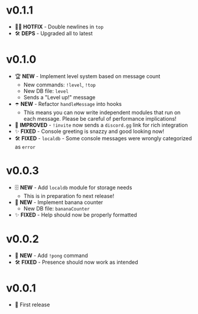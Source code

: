# v0.1.1
- 👨‍🚒 **HOTFIX** - Double newlines in `top`
- 🛠️ **DEPS** - Upgraded all to latest

# v0.1.0
- 🏆 **NEW** - Implement level system based on message count
  - New commands: `!level`, `!top`
  - New DB file: `level`
  - Sends a "Level up!" message
- ☂️ **NEW** - Refactor `handleMessage` into hooks
  - This means you can now write independent modules that run on each message. Please be careful of performance implications!
- 🔗 **IMPROVED** - `!invite` now sends a `discord.gg` link for rich integration
- ✨ **FIXED** - Console greeting is snazzy and good looking now!
- 🛠️ **FIXED** - `localdb` - Some console messages were wrongly categorized as `error`

# v0.0.3
- 🗄️ **NEW** - Add `localdb` module for storage needs
  - This is in preparation fo next release!
- 🍌 **NEW** - Implement banana counter
  - New DB file: `bananaCounter`
- ✨ **FIXED** - Help should now be properly formatted

# v0.0.2
- 🏓 **NEW** - Add `!pong` command
- 🛠️ **FIXED** - Presence should now work as intended

# v0.0.1
- 🎉 First release